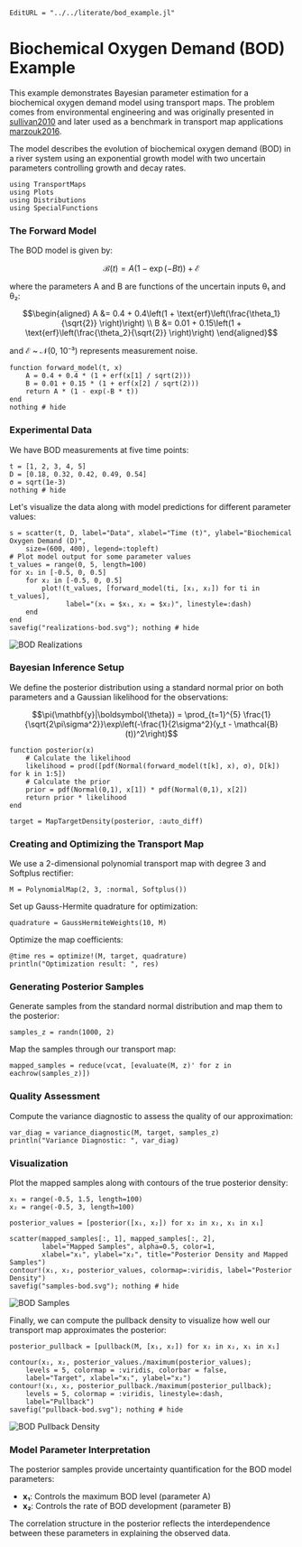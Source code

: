 ```@meta
EditURL = "../../literate/bod_example.jl"
```

# Biochemical Oxygen Demand (BOD) Example

This example demonstrates Bayesian parameter estimation for a biochemical oxygen
demand model using transport maps. The problem comes from environmental engineering
and was originally presented in [sullivan2010](@cite) and later used as a benchmark
in transport map applications [marzouk2016](@cite).

The model describes the evolution of biochemical oxygen demand (BOD) in a river system
using an exponential growth model with two uncertain parameters controlling growth
and decay rates.

````@example bod_example
using TransportMaps
using Plots
using Distributions
using SpecialFunctions
````

### The Forward Model

The BOD model is given by:
```math
\mathcal{B}(t) = A(1-\exp(-Bt))+\mathcal{E}
```
where the parameters A and B are functions of the uncertain inputs θ₁ and θ₂:
```math
\begin{aligned}
A &= 0.4 + 0.4\left(1 + \text{erf}\left(\frac{\theta_1}{\sqrt{2}} \right)\right) \\
B &= 0.01 + 0.15\left(1 + \text{erf}\left(\frac{\theta_2}{\sqrt{2}} \right)\right)
\end{aligned}
```
and ℰ ~ 𝒩(0, 10⁻³) represents measurement noise.

````@example bod_example
function forward_model(t, x)
    A = 0.4 + 0.4 * (1 + erf(x[1] / sqrt(2)))
    B = 0.01 + 0.15 * (1 + erf(x[2] / sqrt(2)))
    return A * (1 - exp(-B * t))
end
nothing # hide
````

### Experimental Data

We have BOD measurements at five time points:

````@example bod_example
t = [1, 2, 3, 4, 5]
D = [0.18, 0.32, 0.42, 0.49, 0.54]
σ = sqrt(1e-3)
nothing # hide
````

Let's visualize the data along with model predictions for different parameter values:

````@example bod_example
s = scatter(t, D, label="Data", xlabel="Time (t)", ylabel="Biochemical Oxygen Demand (D)",
    size=(600, 400), legend=:topleft)
# Plot model output for some parameter values
t_values = range(0, 5, length=100)
for x₁ in [-0.5, 0, 0.5]
    for x₂ in [-0.5, 0, 0.5]
        plot!(t_values, [forward_model(ti, [x₁, x₂]) for ti in t_values],
              label="(x₁ = $x₁, x₂ = $x₂)", linestyle=:dash)
    end
end
savefig("realizations-bod.svg"); nothing # hide
````

![BOD Realizations](realizations-bod.svg)

### Bayesian Inference Setup

We define the posterior distribution using a standard normal prior on both parameters
and a Gaussian likelihood for the observations:
```math
\pi(\mathbf{y}|\boldsymbol{\theta}) = \prod_{t=1}^{5} \frac{1}{\sqrt{2\pi\sigma^2}}\exp\left(-\frac{1}{2\sigma^2}(y_t - \mathcal{B}(t))^2\right)
```

````@example bod_example
function posterior(x)
    # Calculate the likelihood
    likelihood = prod([pdf(Normal(forward_model(t[k], x), σ), D[k]) for k in 1:5])
    # Calculate the prior
    prior = pdf(Normal(0,1), x[1]) * pdf(Normal(0,1), x[2])
    return prior * likelihood
end

target = MapTargetDensity(posterior, :auto_diff)
````

### Creating and Optimizing the Transport Map

We use a 2-dimensional polynomial transport map with degree 3 and Softplus rectifier:

````@example bod_example
M = PolynomialMap(2, 3, :normal, Softplus())
````

Set up Gauss-Hermite quadrature for optimization:

````@example bod_example
quadrature = GaussHermiteWeights(10, M)
````

Optimize the map coefficients:

````@example bod_example
@time res = optimize!(M, target, quadrature)
println("Optimization result: ", res)
````

### Generating Posterior Samples

Generate samples from the standard normal distribution and map them to the posterior:

````@example bod_example
samples_z = randn(1000, 2)
````

Map the samples through our transport map:

````@example bod_example
mapped_samples = reduce(vcat, [evaluate(M, z)' for z in eachrow(samples_z)])
````

### Quality Assessment

Compute the variance diagnostic to assess the quality of our approximation:

````@example bod_example
var_diag = variance_diagnostic(M, target, samples_z)
println("Variance Diagnostic: ", var_diag)
````

### Visualization

Plot the mapped samples along with contours of the true posterior density:

````@example bod_example
x₁ = range(-0.5, 1.5, length=100)
x₂ = range(-0.5, 3, length=100)

posterior_values = [posterior([x₁, x₂]) for x₂ in x₂, x₁ in x₁]

scatter(mapped_samples[:, 1], mapped_samples[:, 2],
        label="Mapped Samples", alpha=0.5, color=1,
        xlabel="x₁", ylabel="x₂", title="Posterior Density and Mapped Samples")
contour!(x₁, x₂, posterior_values, colormap=:viridis, label="Posterior Density")
savefig("samples-bod.svg"); nothing # hide
````

![BOD Samples](samples-bod.svg)

Finally, we can compute the pullback density to visualize how well our transport map approximates the posterior:

````@example bod_example
posterior_pullback = [pullback(M, [x₁, x₂]) for x₂ in x₂, x₁ in x₁]

contour(x₁, x₂, posterior_values./maximum(posterior_values);
    levels = 5, colormap = :viridis, colorbar = false,
    label="Target", xlabel="x₁", ylabel="x₂")
contour!(x₁, x₂, posterior_pullback./maximum(posterior_pullback);
    levels = 5, colormap = :viridis, linestyle=:dash,
    label="Pullback")
savefig("pullback-bod.svg"); nothing # hide
````

![BOD Pullback Density](pullback-bod.svg)

### Model Parameter Interpretation

The posterior samples provide uncertainty quantification for the BOD model parameters:
- **x₁**: Controls the maximum BOD level (parameter A)
- **x₂**: Controls the rate of BOD development (parameter B)

The correlation structure in the posterior reflects the interdependence between
these parameters in explaining the observed data.

